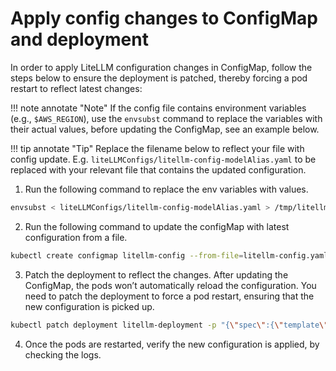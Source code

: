 # Apply config changes to ConfigMap and deployment

In order to apply LiteLLM configuration changes in ConfigMap, follow the steps below to ensure the deployment is patched, thereby forcing a pod restart to reflect latest changes:

!!! note annotate "Note"
    If  the config file contains environment variables (e.g., `$AWS_REGION`), use the `envsubst` command to replace the variables with their actual values, before updating the ConfigMap, see an example below.

!!! tip annotate "Tip"
    Replace the filename below to reflect your file with config update. E.g. `liteLLMConfigs/litellm-config-modelAlias.yaml` to be replaced with your relevant file that contains the updated configuration.

1. Run the following command to replace the env variables with values.
```sh
envsubst < liteLLMConfigs/litellm-config-modelAlias.yaml > /tmp/litellm-config-modelAlias.yaml
```
2. Run the following command to update the configMap with latest configuration from a file.
```sh
kubectl create configmap litellm-config --from-file=litellm-config.yaml=/tmp/litellm-config-modelAlias.yaml --dry-run=client -o yaml | kubectl apply -f -
```
3. Patch the deployment to reflect the changes. After updating the ConfigMap, the pods won’t automatically reload the configuration. You need to patch the deployment to force a pod restart, ensuring that the new configuration is picked up.
```sh
kubectl patch deployment litellm-deployment -p "{\"spec\":{\"template\":{\"metadata\":{\"annotations\":{\"configmap-update-timestamp\":\"$(date +'%s')\"}}}}}"
```
4. Once the pods are restarted, verify the new configuration is applied, by checking the logs.
